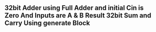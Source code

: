 ## 32bit Adder using Full Adder and initial Cin is Zero And Inputs are A & B Result 32bit Sum and Carry Using generate Block
